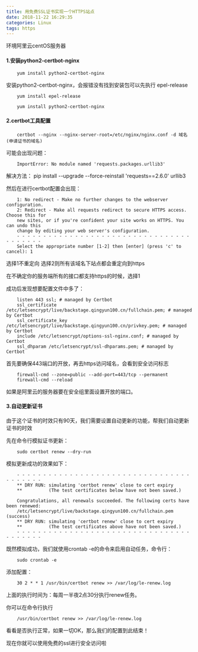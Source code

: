 ```yaml
---
title: 用免费SSL证书实现一个HTTPS站点
date: 2018-11-22 16:29:35
categories: Linux
tags: https
---
```


环境阿里云centOS服务器

#### 1.安装python2-certbot-nginx

        yum install python2-certbot-nginx
   
安装python2-certbot-nginx，会报错没有找到安装包可以先执行 epel-release

        yum install epel-release

        yum install python2-certbot-nginx


#### 2.certbot工具配置 

        certbot --nginx --nginx-server-root=/etc/nginx/nginx.conf -d 域名 (申请证书的域名)

可能会出现问题：

        ImportError: No module named 'requests.packages.urllib3'


解决方法： 
        pip install --upgrade --force-reinstall 'requests==2.6.0' urllib3

然后在进行certbot配置会出现：

        1: No redirect - Make no further changes to the webserver configuration.
        2: Redirect - Make all requests redirect to secure HTTPS access. Choose this for
        new sites, or if you're confident your site works on HTTPS. You can undo this
        change by editing your web server's configuration.
        - - - - - - - - - - - - - - - - - - - - - - - - - - - - - - - - - - - - - - - -
        Select the appropriate number [1-2] then [enter] (press 'c' to cancel): 1

选择1不重定向
选择2则所有该域名下站点都会重定向到https

在不确定你的服务端所有的接口都支持https的时候，选择1

成功后发现想要配置文件中多了：

        listen 443 ssl; # managed by Certbot
        ssl_certificate /etc/letsencrypt/live/backstage.qingyun100.cn/fullchain.pem; # managed by Certbot
        ssl_certificate_key /etc/letsencrypt/live/backstage.qingyun100.cn/privkey.pem; # managed by Certbot
        include /etc/letsencrypt/options-ssl-nginx.conf; # managed by Certbot
        ssl_dhparam /etc/letsencrypt/ssl-dhparams.pem; # managed by Certbot

首先要确保443端口的开放，再去https访问域名，会看到安全访问标志

        firewall-cmd --zone=public --add-port=443/tcp --permanent
        firewall-cmd --reload

如果是阿里云的服务器要在安全组里面设置开放的端口。

#### 3.自动更新证书    

由于这个证书的时效只有90天，我们需要设置自动更新的功能，帮我们自动更新证书的时效

先在命令行模拟证书更新：

        sudo certbot renew --dry-run

模拟更新成功的效果如下：

        - - - - - - - - - - - - - - - - - - - - - - - - - - - - - - - - - - - - - - - -
        ** DRY RUN: simulating 'certbot renew' close to cert expiry
        **          (The test certificates below have not been saved.)

        Congratulations, all renewals succeeded. The following certs have been renewed:
        /etc/letsencrypt/live/backstage.qingyun100.cn/fullchain.pem (success)
        ** DRY RUN: simulating 'certbot renew' close to cert expiry
        **          (The test certificates above have not been saved.)
        - - - - - - - - - - - - - - - - - - - - - - - - - - - - - - - - - - - - - - - -

既然模拟成功，我们就使用crontab -e的命令来启用自动任务，命令行：

        sudo crontab -e

添加配置：

        30 2 * * 1 /usr/bin/certbot renew >> /var/log/le-renew.log

上面的执行时间为：每周一半夜2点30分执行renew任务。

你可以在命令行执行

        /usr/bin/certbot renew >> /var/log/le-renew.log
        
看看是否执行正常，如果一切OK，那么我们的配置到此结束！

现在你就可以使用免费的ssl进行安全访问啦